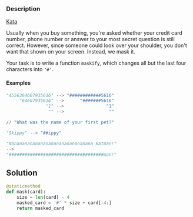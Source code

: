 ### Description

[Kata](https://www.codewars.com/kata/5412509bd436bd33920011bc/solutions/python)

Usually when you buy something, you're asked whether your credit card number,
phone number or answer to your most secret question is still correct.
However, since someone could look over your shoulder, you don't want that shown on your screen.
Instead, we mask it.

Your task is to write a function `maskify`, which changes all but the last four characters into `'#'`.

#### Examples
```python
"4556364607935616" --> "############5616"
     "64607935616" -->      "#######5616"
               "1" -->                "1"
                "" -->                 ""

// "What was the name of your first pet?"

"Skippy" --> "##ippy"

"Nananananananananananananananana Batman!"
-->
"####################################man!"
```

## Solution

```python
@staticmethod
def mask(card):
    size = len(card) - 4
    masked_card = '#' * size + card[-4:]
    return masked_card
```